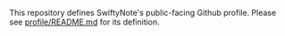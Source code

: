 This repository defines SwiftyNote's public-facing Github profile.  Please see [profile/README.md](./profile/README.md) for its definition.
